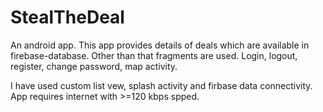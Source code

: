 # StealTheDeal
An android app.
This app provides details of deals which are available in firebase-database. Other than that fragments are used. Login, logout, register, change password, map activity.

I have used custom list vew, splash activity and firbase data connectivity.
App requires internet with >=120 kbps spped.


